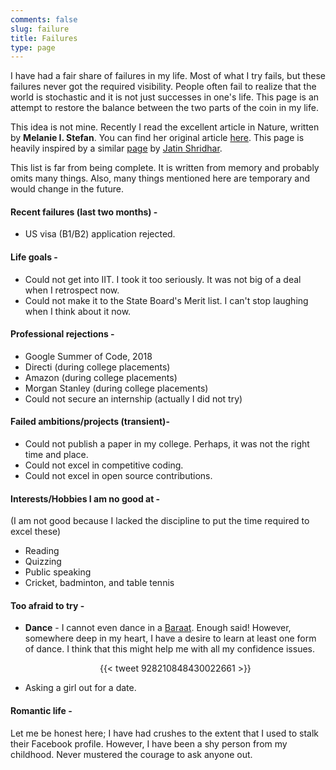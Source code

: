 ```yaml
---
comments: false
slug: failure
title: Failures
type: page
---
```


I have had a fair share of failures in my life. Most of what I try fails, but these failures never
got the required visibility. People often fail to realize that the world is stochastic and it
is not just successes in one's life. This page is an attempt to restore the balance between the two parts of the coin in
my life.

This idea is not mine. Recently I read the excellent article in Nature, written by **Melanie I. Stefan**. You can find
her original article [here](https://www.nature.com/naturejobs/science/articles/10.1038/nj7322-467a). This page is
heavily inspired by a similar [page](https://jatins.gitlab.io/failures.html) by [Jatin Shridhar](https://jatins.gitlab.io).

This list is far from being complete. It is written from memory and probably
omits many things. Also, many things mentioned here are temporary and would change in the future.

#### Recent failures (last two months) -

- US visa (B1/B2) application rejected.

#### Life goals -

- Could not get into IIT. I took it too seriously. It was not big of a deal when I retrospect now.
- Could not make it to the State Board's Merit list. I can't stop laughing when I think about it now.

#### Professional rejections -

- Google Summer of Code, 2018
- Directi (during college placements)
- Amazon (during college placements)
- Morgan Stanley (during college placements)
- Could not secure an internship (actually I did not try)

#### Failed ambitions/projects (transient)-

- Could not publish a paper in my college. Perhaps, it was not the right time and place.
- Could not excel in competitive coding.
- Could not excel in open source contributions.

#### Interests/Hobbies I am no good at -

(I am not good because I lacked the discipline to put the time required to excel these)

- Reading
- Quizzing
- Public speaking
- Cricket, badminton, and table tennis

#### Too afraid to try -

- **Dance** - I cannot even dance in a [Baraat](https://en.wikipedia.org/wiki/Baraat). Enough said! However, somewhere deep in my heart, I have a desire to learn at least one form of dance. I think that this might help me with all my
  confidence issues.
    <center>{{< tweet 928210848430022661 >}}</center>

- Asking a girl out for a date.

#### Romantic life -

Let me be honest here; I have had crushes to the extent that I used to stalk their Facebook profile. However, I have been a shy person from my
childhood. Never mustered the courage to ask anyone out.